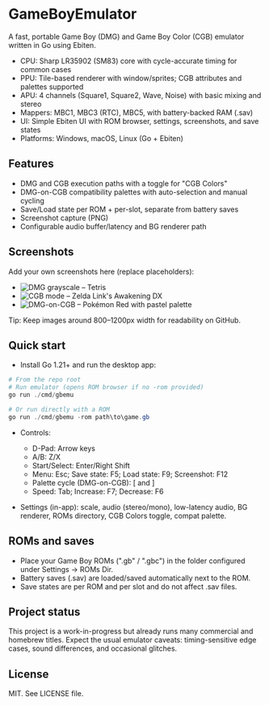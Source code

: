 # GameBoyEmulator

A fast, portable Game Boy (DMG) and Game Boy Color (CGB) emulator written in Go using Ebiten.

- CPU: Sharp LR35902 (SM83) core with cycle-accurate timing for common cases
- PPU: Tile-based renderer with window/sprites; CGB attributes and palettes supported
- APU: 4 channels (Square1, Square2, Wave, Noise) with basic mixing and stereo
- Mappers: MBC1, MBC3 (RTC), MBC5, with battery-backed RAM (.sav)
- UI: Simple Ebiten UI with ROM browser, settings, screenshots, and save states
- Platforms: Windows, macOS, Linux (Go + Ebiten)

## Features

- DMG and CGB execution paths with a toggle for "CGB Colors"
- DMG-on-CGB compatibility palettes with auto-selection and manual cycling
- Save/Load state per ROM + per-slot, separate from battery saves
- Screenshot capture (PNG)
- Configurable audio buffer/latency and BG renderer path

## Screenshots

Add your own screenshots here (replace placeholders):

- ![DMG grayscale – Tetris](assets/screenshots/dmg_tetris.png)
- ![CGB mode – Zelda Link's Awakening DX](assets/screenshots/cgb_zelda_dx.png)
- ![DMG-on-CGB – Pokémon Red with pastel palette](assets/screenshots/compat_pokemon_red_pastel.png)

Tip: Keep images around 800–1200px width for readability on GitHub.

## Quick start

- Install Go 1.21+ and run the desktop app:

```powershell
# From the repo root
# Run emulator (opens ROM browser if no -rom provided)
go run ./cmd/gbemu

# Or run directly with a ROM
go run ./cmd/gbemu -rom path\to\game.gb
```

- Controls:
  - D-Pad: Arrow keys
  - A/B: Z/X
  - Start/Select: Enter/Right Shift
  - Menu: Esc; Save state: F5; Load state: F9; Screenshot: F12
  - Palette cycle (DMG-on-CGB): [ and ]
  - Speed: Tab; Increase: F7; Decrease: F6

- Settings (in-app): scale, audio (stereo/mono), low-latency audio, BG renderer, ROMs directory, CGB Colors toggle, compat palette.

## ROMs and saves

- Place your Game Boy ROMs (".gb" / ".gbc") in the folder configured under Settings → ROMs Dir.
- Battery saves (.sav) are loaded/saved automatically next to the ROM.
- Save states are per ROM and per slot and do not affect .sav files.

## Project status

This project is a work-in-progress but already runs many commercial and homebrew titles.
Expect the usual emulator caveats: timing-sensitive edge cases, sound differences, and occasional glitches.

## License

MIT. See LICENSE file.
